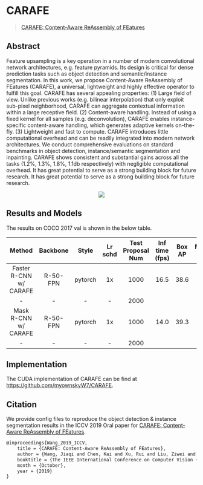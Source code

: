 # CARAFE

> [CARAFE: Content-Aware ReAssembly of FEatures](https://arxiv.org/abs/1905.02188)

<!-- [ALGORITHM] -->

## Abstract

Feature upsampling is a key operation in a number of modern convolutional network architectures, e.g. feature pyramids. Its design is critical for dense prediction tasks such as object detection and semantic/instance segmentation. In this work, we propose Content-Aware ReAssembly of FEatures (CARAFE), a universal, lightweight and highly effective operator to fulfill this goal. CARAFE has several appealing properties: (1) Large field of view. Unlike previous works (e.g. bilinear interpolation) that only exploit sub-pixel neighborhood, CARAFE can aggregate contextual information within a large receptive field. (2) Content-aware handling. Instead of using a fixed kernel for all samples (e.g. deconvolution), CARAFE enables instance-specific content-aware handling, which generates adaptive kernels on-the-fly. (3) Lightweight and fast to compute. CARAFE introduces little computational overhead and can be readily integrated into modern network architectures. We conduct comprehensive evaluations on standard benchmarks in object detection, instance/semantic segmentation and inpainting. CARAFE shows consistent and substantial gains across all the tasks (1.2%, 1.3%, 1.8%, 1.1db respectively) with negligible computational overhead. It has great potential to serve as a strong building block for future research. It has great potential to serve as a strong building block for future research.

<div align=center>
<img src="https://user-images.githubusercontent.com/40661020/143872016-48225685-0e59-49cf-bd65-a50ee04ca8a2.png"/>
</div>

## Results and Models

The results on COCO 2017 val is shown in the below table.

|         Method         | Backbone |  Style  | Lr schd | Test Proposal Num | Inf time (fps) | Box AP | Mask AP |                                                        Config                                                        |                                                                                                                                                                         Download                                                                                                                                                                          |
| :--------------------: | :------: | :-----: | :-----: | :---------------: | :------------: | :----: | :-----: | :------------------------------------------------------------------------------------------------------------------: | :-------------------------------------------------------------------------------------------------------------------------------------------------------------------------------------------------------------------------------------------------------------------------------------------------------------------------------------------------------: |
| Faster R-CNN w/ CARAFE | R-50-FPN | pytorch |   1x    |       1000        |      16.5      |  38.6  |  38.6   | [config](https://github.com/open-mmlab/rsidetection/tree/master/configs/carafe/faster_rcnn_r50_fpn_carafe_1x_coco.py) |     [model](https://download.openmmlab.com/rsidetection/v2.0/carafe/faster_rcnn_r50_fpn_carafe_1x_coco/faster_rcnn_r50_fpn_carafe_1x_coco_bbox_mAP-0.386_20200504_175733-385a75b7.pth) \| [log](https://download.openmmlab.com/rsidetection/v2.0/carafe/faster_rcnn_r50_fpn_carafe_1x_coco/faster_rcnn_r50_fpn_carafe_1x_coco_20200504_175733.log.json)     |
|           -            |    -     |    -    |    -    |       2000        |                |        |         |                                                                                                                      |                                                                                                                                                                                                                                                                                                                                                           |
|  Mask R-CNN w/ CARAFE  | R-50-FPN | pytorch |   1x    |       1000        |      14.0      |  39.3  |  35.8   |  [config](https://github.com/open-mmlab/rsidetection/tree/master/configs/carafe/mask_rcnn_r50_fpn_carafe_1x_coco.py)  | [model](https://download.openmmlab.com/rsidetection/v2.0/carafe/mask_rcnn_r50_fpn_carafe_1x_coco/mask_rcnn_r50_fpn_carafe_1x_coco_bbox_mAP-0.393__segm_mAP-0.358_20200503_135957-8687f195.pth) \| [log](https://download.openmmlab.com/rsidetection/v2.0/carafe/mask_rcnn_r50_fpn_carafe_1x_coco/mask_rcnn_r50_fpn_carafe_1x_coco_20200503_135957.log.json) |
|           -            |    -     |    -    |    -    |       2000        |                |        |         |                                                                                                                      |                                                                                                                                                                                                                                                                                                                                                           |

## Implementation

The CUDA implementation of CARAFE can be find at https://github.com/myownskyW7/CARAFE.

## Citation

We provide config files to reproduce the object detection & instance segmentation results in the ICCV 2019 Oral paper for [CARAFE: Content-Aware ReAssembly of FEatures](https://arxiv.org/abs/1905.02188).

```latex
@inproceedings{Wang_2019_ICCV,
    title = {CARAFE: Content-Aware ReAssembly of FEatures},
    author = {Wang, Jiaqi and Chen, Kai and Xu, Rui and Liu, Ziwei and Loy, Chen Change and Lin, Dahua},
    booktitle = {The IEEE International Conference on Computer Vision (ICCV)},
    month = {October},
    year = {2019}
}
```
